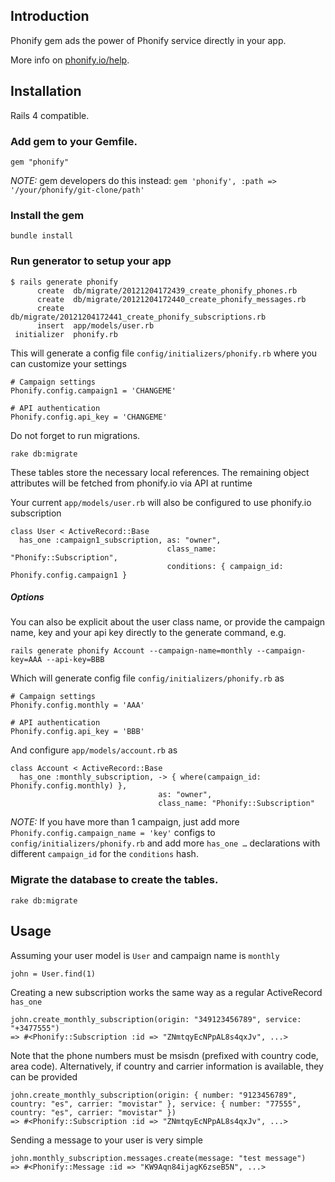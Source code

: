 
## Introduction

Phonify gem ads the power of Phonify service directly in your app. 

More info on [phonify.io/help](http://www.phonify.io/help).

## Installation

Rails 4 compatible.

### Add gem to your Gemfile.

    gem "phonify"

*NOTE:* gem developers do this instead: ``gem 'phonify', :path => '/your/phonify/git-clone/path'``

### Install the gem

    bundle install

### Run generator to setup your app

    $ rails generate phonify 
          create  db/migrate/20121204172439_create_phonify_phones.rb
          create  db/migrate/20121204172440_create_phonify_messages.rb
          create  db/migrate/20121204172441_create_phonify_subscriptions.rb
          insert  app/models/user.rb
     initializer  phonify.rb

This will generate a config file ``config/initializers/phonify.rb`` where you can customize your settings

    # Campaign settings
    Phonify.config.campaign1 = 'CHANGEME'

    # API authentication
    Phonify.config.api_key = 'CHANGEME'

Do not forget to run migrations. 

    rake db:migrate

These tables store the necessary local references. The remaining object attributes will be fetched from phonify.io via API at runtime

Your current ``app/models/user.rb`` will also be configured to use phonify.io subscription

    class User < ActiveRecord::Base
      has_one :campaign1_subscription, as: "owner",
                                       class_name: "Phonify::Subscription",
                                       conditions: { campaign_id: Phonify.config.campaign1 }

##### Options

You can also be explicit about the user class name, or provide the campaign name, key and your api key directly to the generate command, e.g.

    rails generate phonify Account --campaign-name=monthly --campaign-key=AAA --api-key=BBB

Which will generate config file ``config/initializers/phonify.rb`` as

    # Campaign settings
    Phonify.config.monthly = 'AAA'

    # API authentication
    Phonify.config.api_key = 'BBB'

And configure ``app/models/account.rb`` as

    class Account < ActiveRecord::Base
      has_one :monthly_subscription, -> { where(campaign_id: Phonify.config.monthly) },
                                     as: "owner",
                                     class_name: "Phonify::Subscription"
                                       

*NOTE:* If you have more than 1 campaign, just add more ``Phonify.config.campaign_name = 'key'`` configs to ``config/initializers/phonify.rb`` and add more ``has_one …`` declarations with different ``campaign_id`` for the ``conditions`` hash.

### Migrate the database to create the tables.
    
    rake db:migrate

## Usage

Assuming your user model is ``User`` and campaign name is ``monthly``

    john = User.find(1)

Creating a new subscription works the same way as a regular ActiveRecord ``has_one`` 

    john.create_monthly_subscription(origin: "349123456789", service: "+3477555")
    => #<Phonify::Subscription :id => "ZNmtqyEcNPpAL8s4qxJv", ...>

Note that the phone numbers must be msisdn (prefixed with country code, area code). Alternatively, if country and carrier information is available, they can be provided

    john.create_monthly_subscription(origin: { number: "9123456789", country: "es", carrier: "movistar" }, service: { number: "77555", country: "es", carrier: "movistar" })
    => #<Phonify::Subscription :id => "ZNmtqyEcNPpAL8s4qxJv", ...>

Sending a message to your user is very simple

    john.monthly_subscription.messages.create(message: "test message")
    => #<Phonify::Message :id => "KW9Aqn84ijagK6zseB5N", ...>
